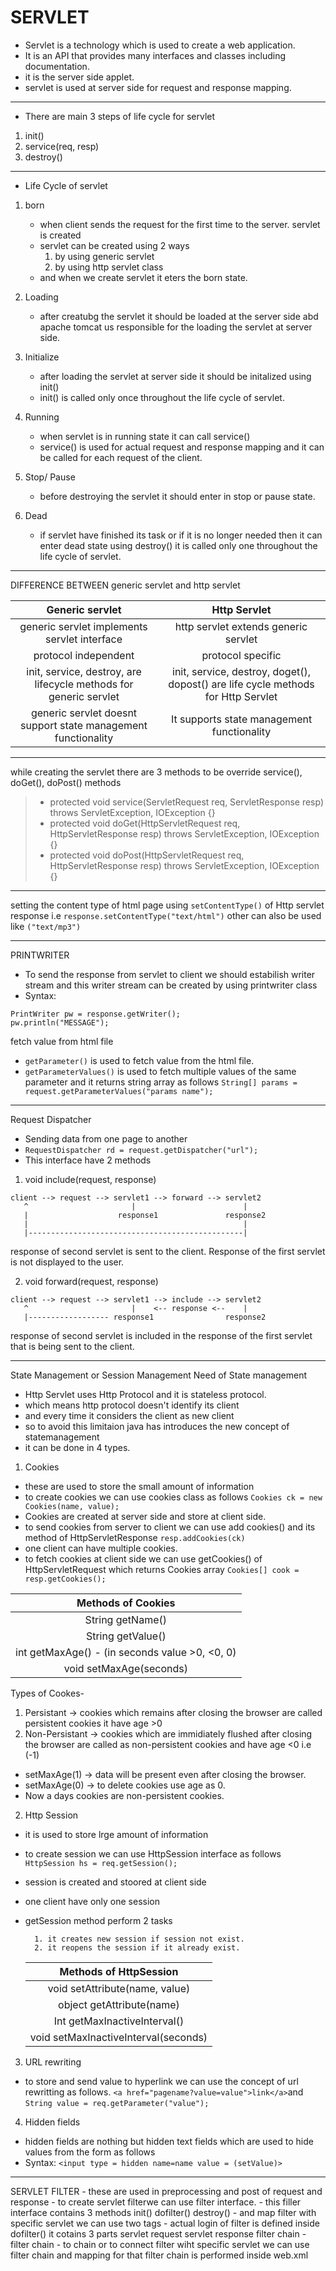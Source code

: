 # SERVLET
- Servlet is a technology which is used to create a web application.
- It is an API that provides many interfaces and classes including documentation.
- it is the server side applet.
- servlet is used at server side for request and response mapping.
---
- There are main 3 steps of life cycle for servlet
1. init()
2. service(req, resp)
3. destroy()
---
- Life Cycle of servlet
1. born
	- when client sends the request for the first time to the server. servlet is created
	- servlet can be created using 2 ways
		1. by using generic servlet
		2. by using http servlet class
	- and when we create servlet it eters the born state.

2. Loading
	- after creatubg the servlet it should be loaded at the server side abd apache tomcat us responsible for the loading the servlet at server side.
	
3. Initialize
	- after loading the servlet at server side it should be initalized using init()
	- init() is called only once throughout the life cycle of servlet.
	
4. Running
	- when servlet is in running state it can call service()
	- service() is used for actual request and response mapping and it can be called for each request of the client.
	
5. Stop/ Pause
	- before destroying the servlet it should enter in stop or pause state.
	
6. Dead
	- if servlet have finished its task or if it is no longer needed then it can enter dead state using destroy() it is called only one throughout the life cycle of servlet.
---
DIFFERENCE BETWEEN generic servlet and http servlet

| Generic servlet | Http Servlet |
|:----:|:-----:|
|generic servlet implements servlet interface|http servlet extends generic servlet|
|protocol independent|protocol specific|
|init, service, destroy, are lifecycle methods for generic servlet|init, service, destroy, doget(), dopost() are life cycle methods for Http Servlet|
|generic servlet doesnt support state management functionality|It supports state management functionality|

---
while creating the servlet there are 3 methods to be override service(), doGet(), doPost() methods
> - protected void service(ServletRequest req, ServletResponse resp) throws ServletException, IOException {}
> - protected void doGet(HttpServletRequest req, HttpServletResponse resp) throws ServletException, IOException {}
> - protected void doPost(HttpServletRequest req, HttpServletResponse resp) throws ServletException, IOException {}

---
setting the content type of html page
using `setContentType()` of Http servlet response i.e `response.setContentType("text/html")` other can also be used like `("text/mp3")`

---
PRINTWRITER
- To send the response from servlet to client we should estabilish writer stream and this writer stream can be created by using printwriter class
- Syntax:
```
PrintWriter pw = response.getWriter();
pw.println("MESSAGE");
```
fetch value from html file
- `getParameter()` is used to fetch value from the html file.
- `getParameterValues()` is used to fetch multiple values of the same parameter and it returns string array as follows
`String[] params = request.getParameterValues("params name");`
---
Request Dispatcher
- Sending data from one page to another
- `RequestDispatcher rd = request.getDispatcher("url");`
- This interface have 2 methods
1. void include(request, response)
```
client --> request --> servlet1 --> forward --> servlet2
   ^                       |                        |
   |                    response1               response2
   |                                                |
   |------------------------------------------------|
```
response of second servlet is sent to the client. Response of the first servlet is not displayed to the user.

2. void forward(request, response)
```
client --> request --> servlet1 --> include --> servlet2
   ^                       |    <-- response <--    |
   |------------------ response1                response2
```
response of second servlet is included in the response of the first servlet that is being sent to the client.

---
State Management or Session Management
Need of State management
- Http Servlet uses Http Protocol and it is stateless protocol.
- which means http protocol doesn't identify its client 
- and every time it considers the client as new client
- so to avoid this limitaion java has introduces the new concept of statemanagement
- it can be done in 4 types.
1. Cookies
- these are used to store the small amount of information
- to create cookies we can use cookies class as follows
`Cookies ck = new Cookies(name, value);`
- Cookies are created at server side and store at client side.
- to send cookies from server to client we can use add cookies() and its method of HttpServletResponse
`resp.addCookies(ck)`
- one client can have multiple cookies.
- to fetch cookies at client side we can use getCookies() of HttpServletRequest which returns
Cookies array
	`Cookies[] cook = resp.getCookies();`


| Methods of Cookies |
|:-----:|
|String getName()|
|String getValue()|
|int getMaxAge() - (in seconds value >0, <0, 0)|
|void setMaxAge(seconds)|

Types of Cookes-
1. Persistant -> cookies which remains after closing the browser are called persistent cookies it have age >0
2. Non-Persistant -> cookies which are immidiately flushed after closing the browser are called as non-persistent cookies and have age <0 i.e (-1)
- setMaxAge(1) -> data will be present even after closing the browser.
- setMaxAge(0) -> to delete cookies use age as 0.
- Now a days cookies are non-persistent cookies.
	
2. Http Session
- it is used to store lrge amount of information
- to create session we can use HttpSession interface as follows
	`HttpSession hs = req.getSession();`
- session is created and stoored at client side
- one client have only one session
- getSession method perform 2 tasks

		1. it creates new session if session not exist.
		2. it reopens the session if it already exist.
		
	|Methods of HttpSession|
	|:-------:|
	|void setAttribute(name, value)|
	|object getAttribute(name)|
	|Int getMaxInactiveInterval()|
	|void setMaxInactiveInterval(seconds)|
	
3. URL rewriting
- to store and send value to hyperlink we can use the concept of url rewritting as follows.
	`<a href="pagename?value=value">link</a>`and
	`String value = req.getParameter("value");`
	
4. Hidden fields
- hidden fields are nothing but hidden text fields which are used to hide values from the form as follows
- Syntax: `<input type = hidden name=name value = (setValue)>`

---
SERVLET FILTER
	- these are used in preprocessing and post of request and response
	- to create servlet filterwe can use filter interface.
	- this filler interface contains 3 methods
	init()
	dofilter()
	destroy()
	- and map filter with specific servlet we can use two tags
	<filter>
	<filter-mapping>
	- actual login of filter is defined inside dofilter() it cotains 3 parts
	servlet request
	servlet response
	filter chain
	- filter chain - to chain or to connect filter wiht specific servlet we can use filter chain and mapping for that filter chain is performed inside web.xml
	
	
